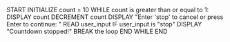 START
    INITIALIZE count = 10
    WHILE count is greater than or equal to 1:
        DISPLAY count
        DECREMENT count
        DISPLAY "Enter 'stop' to cancel or press Enter to continue: "
        READ user_input
        IF user_input is "stop"
            DISPLAY "Countdown stopped!"
            BREAK the loop
    END WHILE
END
